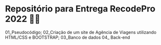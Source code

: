 # Repositório para Entrega RecodePro 2022 👩‍💻

01_Pseudocódigo;
02_Criação de um site de Agência de Viagens utilizando HTML/CSS e BOOTSTRAP;
03_Banco de dados
04_ Back-end 


